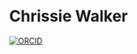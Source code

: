 # Chrissie Walker

[![ORCID](https://img.shields.io/badge/ORCID-0000--0002--7933--1501-brightgreen)](https://orcid.org/0000-0002-7933-1501)